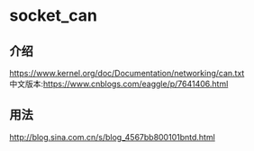 # socket_can
## 介绍  
<https://www.kernel.org/doc/Documentation/networking/can.txt>   
中文版本:<https://www.cnblogs.com/eaggle/p/7641406.html>   
## 用法  
<http://blog.sina.com.cn/s/blog_4567bb800101bntd.html>  

